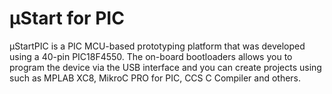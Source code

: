 # μStart for PIC
μStartPIC is a PIC MCU-based prototyping platform that was developed using a 40-pin PIC18F4550. The on-board bootloaders allows you to program the device via the USB interface and you can create projects using such as MPLAB XC8, MikroC PRO for PIC, CCS C Compiler and others.
